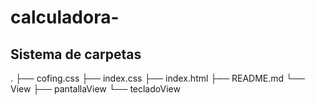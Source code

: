 # calculadora-

## Sistema de carpetas
.
├── cofing.css
├── index.css
├── index.html
├── README.md
└── View
    ├── pantallaView
    └── tecladoView
